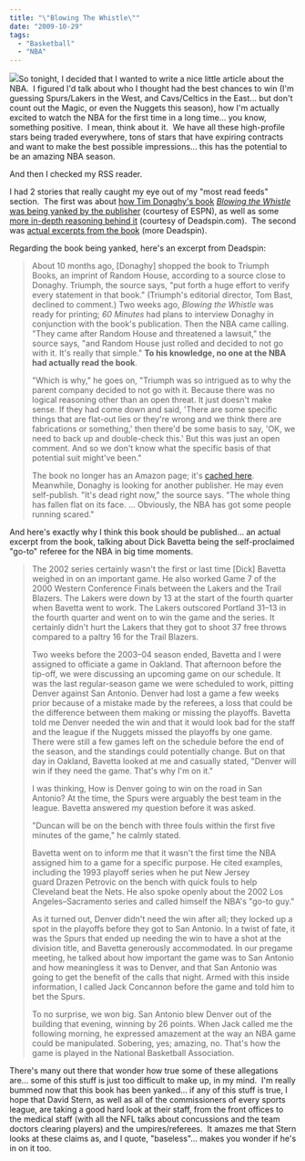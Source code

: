```yaml
---
title: "\"Blowing The Whistle\""
date: "2009-10-29"
tags:
  - "Basketball"
  - "NBA"
---
```


![](images/blowingthewhistle.jpg)So tonight, I decided that I wanted to write a nice little article about the NBA.  I figured I'd talk about who I thought had the best chances to win (I'm guessing Spurs/Lakers in the West, and Cavs/Celtics in the East... but don't count out the Magic, or even the Nuggets this season), how I'm actually excited to watch the NBA for the first time in a long time... you know, something positive.  I mean, think about it.  We have all these high-profile stars being traded everywhere, tons of stars that have expiring contracts and want to make the best possible impressions... this has the potential to be an amazing NBA season.

And then I checked my RSS reader.

I had 2 stories that really caught my eye out of my "most read feeds" section.  The first was about [how Tim Donaghy's book](http://sports.espn.go.com/nba/news/story?id=4603209&campaign=rss&source=ESPNHeadlines) _[Blowing the Whistle](http://sports.espn.go.com/nba/news/story?id=4603209&campaign=rss&source=ESPNHeadlines)_ [was being yanked by the publisher](http://sports.espn.go.com/nba/news/story?id=4603209&campaign=rss&source=ESPNHeadlines) (courtesy of ESPN), as well as some [more in-depth reasoning behind it](http://deadspin.com/5392030/the-book-the-nba-doesnt-want-you-to-read) (courtesy of Deadspin.com).  The second was [actual excerpts from the book](http://deadspin.com/5392067/excerpts-from-the-book-the-nba-doesnt-want-you-to-read) (more Deadspin).

Regarding the book being yanked, here's an excerpt from Deadspin:

> About 10 months ago, \[Donaghy\] shopped the book to Triumph Books, an imprint of Random House, according to a source close to Donaghy. Triumph, the source says, "put forth a huge effort to verify every statement in that book." (Triumph's editorial director, Tom Bast, declined to comment.) Two weeks ago, _Blowing the Whistle_ was ready for printing; _60 Minutes_ had plans to interview Donaghy in conjunction with the book's publication. Then the NBA came calling. "They came after Random House and threatened a lawsuit," the source says, "and Random House just rolled and decided to not go with it. It's really that simple." **To his knowledge, no one at the NBA had actually read the book**.
> 
> "Which is why," he goes on, "Triumph was so intrigued as to why the parent company decided to not go with it. Because there was no logical reasoning other than an open threat. It just doesn't make sense. If they had come down and said, 'There are some specific things that are flat-out lies or they're wrong and we think there are fabrications or something,' then there'd be some basis to say, 'OK, we need to back up and double-check this.' But this was just an open comment. And so we don't know what the specific basis of that potential suit might've been."
> 
> The book no longer has an Amazon page; it's [cached here](http://74.125.93.132/search?q=cache:o3XlMXYhHW0J:www.amazon.com/Blowing-Whistle-Culture-Fraud-Nba/dp/1600783465+%22blowing+the+whistle%22+donaghy+book+triumph&cd=2&hl=en&ct=clnk&gl=us&client=firefox-a). Meanwhile, Donaghy is looking for another publisher. He may even self-publish. "It's dead right now," the source says. "The whole thing has fallen flat on its face. ... Obviously, the NBA has got some people running scared."

And here's exactly why I think this book should be published... an actual excerpt from the book, talking about Dick Bavetta being the self-proclaimed "go-to" referee for the NBA in big time moments.

> The 2002 series certainly wasn't the first or last time \[Dick\] Bavetta weighed in on an important game. He also worked Game 7 of the 2000 Western Conference Finals between the Lakers and the Trail Blazers. The Lakers were down by 13 at the start of the fourth quarter when Bavetta went to work. The Lakers outscored Portland 31–13 in the fourth quarter and went on to win the game and the series. It certainly didn't hurt the Lakers that they got to shoot 37 free throws compared to a paltry 16 for the Trail Blazers.
> 
> Two weeks before the 2003–04 season ended, Bavetta and I were assigned to officiate a game in Oakland. That afternoon before the tip-off, we were discussing an upcoming game on our schedule. It was the last regular-season game we were scheduled to work, pitting Denver against San Antonio. Denver had lost a game a few weeks prior because of a mistake made by the referees, a loss that could be the difference between them making or missing the playoffs. Bavetta told me Denver needed the win and that it would look bad for the staff and the league if the Nuggets missed the playoffs by one game. There were still a few games left on the schedule before the end of the season, and the standings could potentially change. But on that day in Oakland, Bavetta looked at me and casually stated, "Denver will win if they need the game. That's why I'm on it."
> 
> I was thinking, How is Denver going to win on the road in San Antonio? At the time, the Spurs were arguably the best team in the league. Bavetta answered my question before it was asked.
> 
> "Duncan will be on the bench with three fouls within the first five minutes of the game," he calmly stated.
> 
> Bavetta went on to inform me that it wasn't the first time the NBA assigned him to a game for a specific purpose. He cited examples, including the 1993 playoff series when he put New Jersey guard Drazen Petrovic on the bench with quick fouls to help Cleveland beat the Nets. He also spoke openly about the 2002 Los Angeles–Sacramento series and called himself the NBA's "go-to guy."
> 
> As it turned out, Denver didn't need the win after all; they locked up a spot in the playoffs before they got to San Antonio. In a twist of fate, it was the Spurs that ended up needing the win to have a shot at the division title, and Bavetta generously accommodated. In our pregame meeting, he talked about how important the game was to San Antonio and how meaningless it was to Denver, and that San Antonio was going to get the benefit of the calls that night. Armed with this inside information, I called Jack Concannon before the game and told him to bet the Spurs.
> 
> To no surprise, we won big. San Antonio blew Denver out of the building that evening, winning by 26 points. When Jack called me the following morning, he expressed amazement at the way an NBA game could be manipulated. Sobering, yes; amazing, no. That's how the game is played in the National Basketball Association.

There's many out there that wonder how true some of these allegations are... some of this stuff is just too difficult to make up, in my mind.  I'm really bummed now that this book has been yanked... if any of this stuff is true, I hope that David Stern, as well as all of the commissioners of every sports league, are taking a good hard look at their staff, from the front offices to the medical staff (with all the NFL talks about concussions and the team doctors clearing players) and the umpires/referees.  It amazes me that Stern looks at these claims as, and I quote, "baseless"... makes you wonder if he's in on it too.
